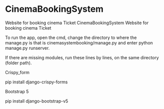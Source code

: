 # CinemaBookingSystem
Website for booking cinema Ticket
CinemaBookingSystem
Website for booking cinema Ticket

To run the app, open the cmd, change the directory to where the manage.py is that is cinemasystembooking/manage.py and enter python manage.py runserver.

If there are missing modules, run these lines by lines, on the same directory (folder path).

Crispy_form

pip install django-crispy-forms

Bootstrap 5

pip install django-bootstrap-v5
